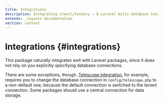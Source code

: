 ```yaml
---
title: Integrations
description: Integrating stancl/tenancy — A Laravel multi-database tenancy package that respects your code..
extends: _layouts.documentation
section: content
---
```


# Integrations {#integrations}

This package naturally integrates well with Laravel packages, since it does not rely on you explicitly specifying database connections.

There are some exceptions, though. [Telescope integration](/docs/telescope), for example, requires you to change the database connection in `config/telescope.php` to a non-default one, because the default connection is switched to the tenant connection. Some packages should use a central connection for data storage.
